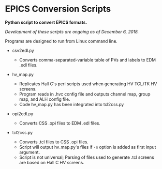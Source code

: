 # EPICS Conversion Scripts
**Python script to convert EPICS formats.**

*Development of these scripts are ongoing as of December 6, 2018.*

Programs are designed to run from Linux command line. 





- csv2edl.py
  - Converts comma-separated-variable table of PVs and labels to EDM .edl files.

- hv_map.py
  - Replicates Hall C's perl scripts used when generating HV TCL/TK HV screens.
  - Program reads in .hvc config file and outputs channel map, group map, and ALH config file.
  - Code hv_map.py has been integrated into tcl2css.py

- opi2edl.py
  - Converts CSS .opi files to EDM .edl files.

- tcl2css.py
  - Converts .tcl files to CSS .opi files.
  - Script will output hv_map.py's files if ```-m``` option is added as first input argument.
  - Script is not universal; Parsing of files used to generate .tcl screens are based on Hall C HV screens.
